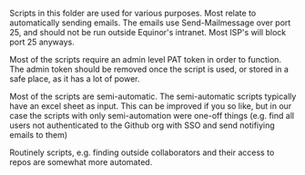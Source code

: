 Scripts in this folder are used for various purposes. Most relate to automatically sending emails.
The emails use Send-Mailmessage over port 25, and should not be run outside Equinor's intranet. Most ISP's will block port 25 anyways.

Most of the scripts require an admin level PAT token in order to function. The admin token should be removed once the script is used, or stored in a safe place, as it has a lot of power.

Most of the scripts are semi-automatic. The semi-automatic scripts typically have an excel sheet as input. This can be improved if you so like, but in our case the scripts with only semi-automation were one-off things (e.g. find all users not authenticated to the Github org with SSO and send notifiying emails to them)

Routinely scripts, e.g. finding outside collaborators and their access to repos are somewhat more automated.